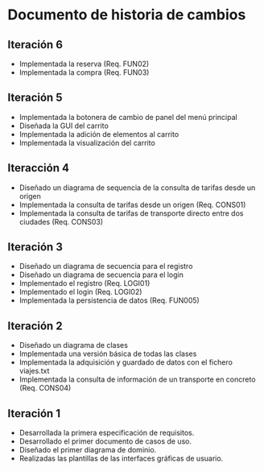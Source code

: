 # Documento de historia de cambios
## Iteración 6
<ul>
    <li>Implementada la reserva (Req. FUN02)</li>
    <li>Implementada la compra (Req. FUN03)</li>
</ul>

## Iteración 5
<ul>
    <li>Implementada la botonera de cambio de panel del menú principal</li>
    <li>Diseñada la GUI del carrito</li>
    <li>Implementada la adición de elementos al carrito</li>
    <li>Implementada la visualización del carrito</li>
</ul>

## Iteracción 4
<ul>
    <li>Diseñado un diagrama de sequencia de la consulta de tarifas desde un origen</li>
    <li>Implementada la consulta de tarifas desde un origen (Req. CONS01)</li>
    <li>Implementada la consulta de tarifas de transporte directo entre dos ciudades (Req. CONS03)</li>
</ul>

## Iteración 3
<ul>
    <li>Diseñado un diagrama de secuencia para el registro</li>
    <li>Diseñado un diagrama de secuencia para el login</li>
    <li>Implementado el registro (Req. LOGI01)</li>
    <li>Implementado el login (Req. LOGI02)</li>
    <li>Implementada la persistencia de datos (Req. FUN005)</li>
</ul>

## Iteración 2
<ul>
    <li>Diseñado un diagrama de clases</li>
    <li>Implementada una versión básica de todas las clases</li>
    <li>Implementada la adquisición y guardado de datos con el fichero viajes.txt</li>
    <li>Implementada la consulta de información de un transporte en concreto (Req. CONS04)</li>
</ul>

## Iteración 1
<ul>
    <li>Desarrollada la primera especificación de requisitos.</li>
    <li>Desarrollado el primer documento de casos de uso.</li>
    <li>Diseñado el primer diagrama de dominio.</li>
    <li>Realizadas las plantillas de las interfaces gráficas de usuario.</li>
</ul>

